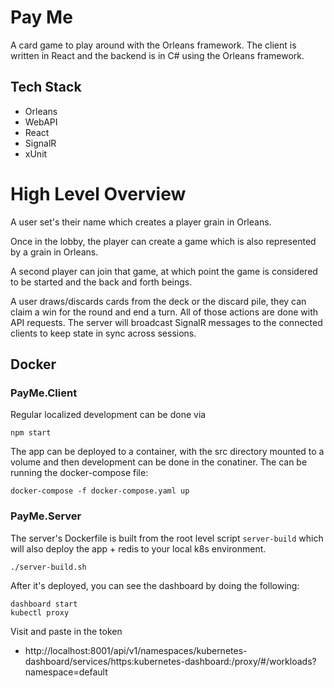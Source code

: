 # Pay Me

A card game to play around with the Orleans framework.  The client is written in React and the backend is in C# using the Orleans framework.

## Tech Stack
* Orleans
* WebAPI
* React
* SignalR
* xUnit

# High Level Overview
A user set's their name which creates a player grain in Orleans.

Once in the lobby, the player can create a game which is also represented by a grain in Orleans.

A second player can join that game, at which point the game is considered to be started and the back and forth beings.

A user draws/discards cards from the deck or the discard pile, they can claim a win for the round and end a turn.  All of those actions are done with API requests.  The server will broadcast SignalR messages to the connected clients to keep state in sync across sessions.

## Docker

### PayMe.Client
Regular localized development can be done via
```
npm start
```

The app can be deployed to a container, with the src directory mounted to a volume and then development can be done in the conatiner.  The can be running the docker-compose file:
```
docker-compose -f docker-compose.yaml up
```



### PayMe.Server
The server's Dockerfile is built from the root level script `server-build` which will also deploy the app + redis to your local k8s environment.
```
./server-build.sh
```

After it's deployed, you can see the dashboard by doing the following: 
```
dashboard start
kubectl proxy
```

Visit and paste in the token
* http://localhost:8001/api/v1/namespaces/kubernetes-dashboard/services/https:kubernetes-dashboard:/proxy/#/workloads?namespace=default
